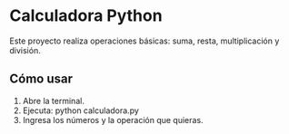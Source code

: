 # Calculadora Python
Este proyecto realiza operaciones básicas: suma, resta, multiplicación y división.

## Cómo usar
1. Abre la terminal.
2. Ejecuta: python calculadora.py
3. Ingresa los números y la operación que quieras.
